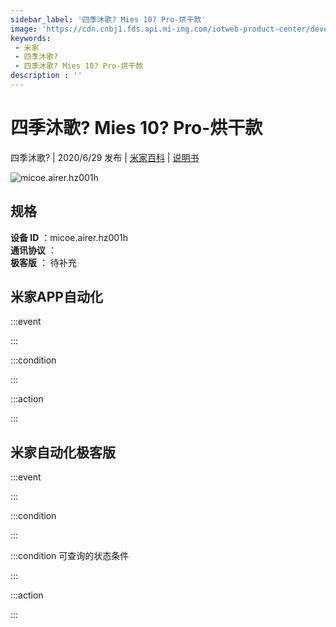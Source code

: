 ```yaml
---
sidebar_label: '四季沐歌? Mies 10? Pro-烘干款'
image: 'https://cdn.cnbj1.fds.api.mi-img.com/iotweb-product-center/developer_1585116807665p8ujqJ77.png?GalaxyAccessKeyId=AKVGLQWBOVIRQ3XLEW&Expires=9223372036854775807&Signature=0sO6fwecMhJRZ6KmiQS4qet01Mg='
keywords: 
 - 米家
 - 四季沐歌?
 - 四季沐歌? Mies 10? Pro-烘干款
description : ''
---
```

# 四季沐歌? Mies 10? Pro-烘干款

四季沐歌? | 2020/6/29 发布 | [米家百科](https://home.mi.com/webapp/content/baike/product/index.html?model=micoe.airer.hz001h) | [说明书](https://home.mi.com/views/introduction.html?model=micoe.airer.hz001h&region=cn)

![micoe.airer.hz001h](https://cdn.cnbj1.fds.api.mi-img.com/iotweb-product-center/developer_1585116807665p8ujqJ77.png?GalaxyAccessKeyId=AKVGLQWBOVIRQ3XLEW&Expires=9223372036854775807&Signature=0sO6fwecMhJRZ6KmiQS4qet01Mg=)

## 规格  
> 
**设备 ID** ：micoe.airer.hz001h  
**通讯协议** ：  
**极客版**  ： 待补充 


## 米家APP自动化  

:::event  

:::

:::condition  

:::

:::action   

:::

## 米家自动化极客版  

:::event  

:::

:::condition  

:::

:::condition 可查询的状态条件  

:::

:::action  

:::

        
